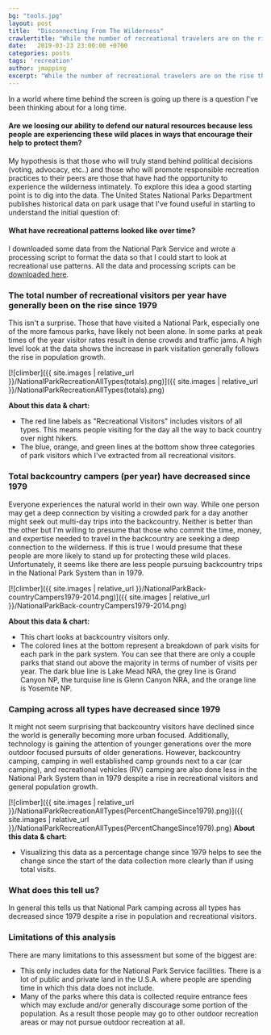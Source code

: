 ```yaml
---
bg: "tools.jpg"
layout: post
title:  "Disconnecting From The Wilderness"
crawlertitle: "While the number of recreational travelers are on the rise the number of backcountry travelers are declining. A loss of people with personal experiences in the wilderness could lead to a loss of people personally invested in protecting wild places."
date:   2019-03-23 23:00:00 +0700
categories: posts
tags: 'recreation'
author: jmapping
excerpt: "While the number of recreational travelers are on the rise the number of backcountry travelers are declining. A loss of people with personal experiences in the wilderness could lead to a loss of people personally invested in protecting wild places."
---
```


In a world where time behind the screen is going up there is a question I've been thinking about for a long time.

#### Are we loosing our ability to defend our natural resources because less people are experiencing these wild places in ways that encourage their help to protect them?

My hypothesis is that those who will truly stand behind political decisions (voting, advocacy, etc..) and those who will promote responsible recreation practices to their peers are those that have had the opportunity to experience the wilderness intimately. To explore this idea a good starting point is to dig into the data. The United States National Parks Department publishes historical data on park usage that I've found useful in starting to understand the initial question of:

#### What have recreational patterns looked like over time?

I downloaded some data from the National Park Service and wrote a processing script to format the data so that I could start to look at recreational use patterns. All the data and processing scripts can be [downloaded here](https://github.com/justinlewis/recreation).


### The total number of recreational visitors per year have generally been on the rise since 1979
This isn't a surprise. Those that have visited a National Park, especially one of the more famous parks, have likely not been alone. In some parks at peak times of the year visitor rates result in dense crowds and traffic jams. A high level look at the data shows the increase in park visitation generally follows the rise in population growth.

[![climber]({{ site.images | relative_url }}/NationalParkRecreationAllTypes(totals).png)]({{ site.images | relative_url }}/NationalParkRecreationAllTypes(totals).png)

<b>About this data & chart:</b>  
* The red line labels as "Recreational Visitors" includes visitors of all types. This means people visiting for the day all the way to back country over night hikers.
* The blue, orange, and green lines at the bottom show three categories of park visitors which I've extracted from all recreational visitors.


### Total backcountry campers (per year) have decreased since 1979
Everyone experiences the natural world in their own way. While one person may get a deep connection by visiting a crowded park for a day another might seek out multi-day trips into the backcountry. Neither is better than the other but I'm willing to presume that those who commit the time, money, and expertise needed to travel in the backcountry are seeking a deep connection to the wilderness. If this is true I would presume that these people are more likely to stand up for protecting these wild places. Unfortunately, it seems like there are less people pursuing backcountry trips in the National Park System than in 1979.

[![climber]({{ site.images | relative_url }}/NationalParkBack-countryCampers1979-2014.png)]({{ site.images | relative_url }}/NationalParkBack-countryCampers1979-2014.png)

<b>About this data & chart:</b>  
* This chart looks at backcountry visitors only.
* The colored lines at the bottom represent a breakdown of park visits for each park in the park system. You can see that there are only a couple parks that stand out above the majority in terms of number of visits per year. The dark blue line is Lake Mead NRA, the grey line is Grand Canyon NP, the turquise line is Glenn Canyon NRA, and the orange line is Yosemite NP.


### Camping across all types have decreased since 1979
It might not seem surprising that backcountry visitors have declined since the world is generally becoming more urban focused. Additionally, technology is gaining the attention of younger generations over the more outdoor focused pursuits of older generations. However, backcountry camping, camping in well established camp grounds next to a car (car camping), and recreational vehicles (RV) camping are also done less in the National Park System than in 1979 despite a rise in recreational visitors and general population growth.

[![climber]({{ site.images | relative_url }}/NationalParkRecreationAllTypes(PercentChangeSince1979).png)]({{ site.images | relative_url }}/NationalParkRecreationAllTypes(PercentChangeSince1979).png)
<b>About this data & chart:</b>  
* Visualizing this data as a percentage change since 1979 helps to see the change since the start of the data collection more clearly than if using total visits.

### What does this tell us?
In general this tells us that National Park camping across all types has decreased since 1979 despite a rise in population and recreational visitors.

### Limitations of this analysis
There are many limitations to this assessment but some of the biggest are:
* This only includes data for the National Park Service facilities. There is a lot of public and private land in the U.S.A. where people are spending time in which this data does not include.
* Many of the parks where this data is collected require entrance fees which may exclude and/or generally discourage some portion of the population. As a result those people may go to other outdoor recreation areas or may not pursue outdoor recreation at all.
